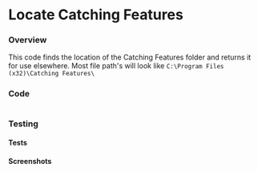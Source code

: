 # Locate Catching Features

### Overview
This code finds the location of the Catching Features folder and returns it for use elsewhere.
Most file path's will look like `C:\Program Files (x32)\Catching Features\`

### Code
```csharp

```
### Testing

#### Tests

#### Screenshots
